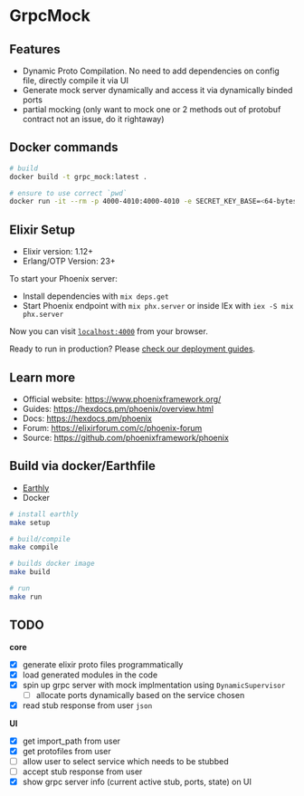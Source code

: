 # GrpcMock

## Features
- Dynamic Proto Compilation. No need to add dependencies on config file, directly compile it via UI
- Generate mock server dynamically and access it via dynamically binded ports
- partial mocking (only want to mock one or 2 methods out of protobuf contract not an issue, do it rightaway)

## Docker commands
```sh
# build
docker build -t grpc_mock:latest .

# ensure to use correct `pwd`
docker run -it --rm -p 4000-4010:4000-4010 -e SECRET_KEY_BASE=<64-bytes-random> -v $(pwd):/app/protos grpc_mock:latest
```

## Elixir Setup

* Elixir version: 1.12+
* Erlang/OTP Version: 23+

To start your Phoenix server:

  * Install dependencies with `mix deps.get`
  * Start Phoenix endpoint with `mix phx.server` or inside IEx with `iex -S mix phx.server`

Now you can visit [`localhost:4000`](http://localhost:4000) from your browser.

Ready to run in production? Please [check our deployment guides](https://hexdocs.pm/phoenix/deployment.html).

## Learn more

  * Official website: https://www.phoenixframework.org/
  * Guides: https://hexdocs.pm/phoenix/overview.html
  * Docs: https://hexdocs.pm/phoenix
  * Forum: https://elixirforum.com/c/phoenix-forum
  * Source: https://github.com/phoenixframework/phoenix

## Build via docker/Earthfile
* [Earthly](https://earthly.dev/)
* Docker

```sh
# install earthly
make setup

# build/compile
make compile

# builds docker image
make build

# run
make run
```

## TODO
**core**
- [x] generate elixir proto files programmatically
- [x] load generated modules in the code
- [x] spin up grpc server with mock implmentation using `DynamicSupervisor`
  - [ ] allocate ports dynamically based on the service chosen
- [x] read stub response from user `json`

**UI**
- [x] get import_path from user
- [x] get protofiles from user
- [ ] allow user to select service which needs to be stubbed
- [ ] accept stub response from user
- [x] show grpc server info (current active stub, ports, state) on UI
